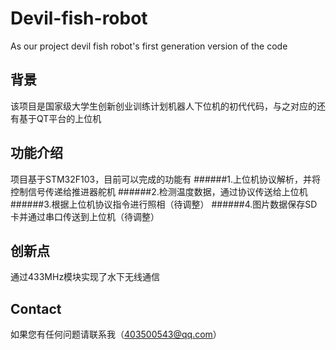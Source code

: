 # Devil-fish-robot
As our project devil fish robot's first generation version of the code

## 背景
该项目是国家级大学生创新创业训练计划机器人下位机的初代代码，与之对应的还有基于QT平台的上位机

## 功能介绍
项目基于STM32F103，目前可以完成的功能有
######1.上位机协议解析，并将控制信号传递给推进器舵机
######2.检测温度数据，通过协议传送给上位机
######3.根据上位机协议指令进行照相（待调整）
######4.图片数据保存SD卡并通过串口传送到上位机（待调整）

## 创新点
通过433MHz模块实现了水下无线通信
## Contact
如果您有任何问题请联系我（403500543@qq.com）